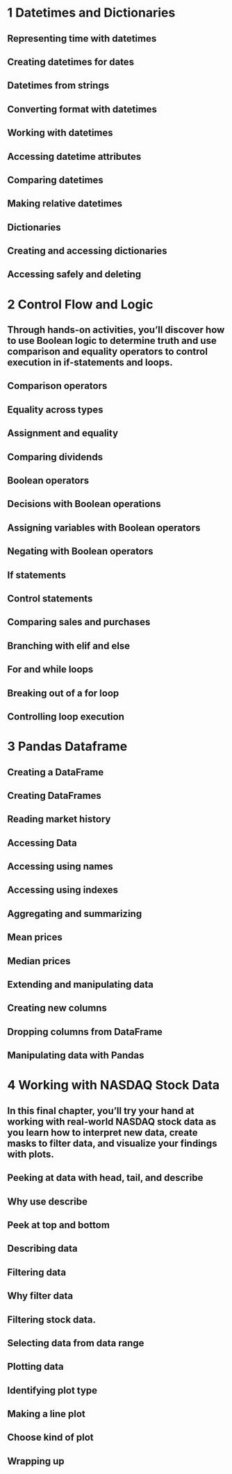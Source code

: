 

# 1 Datetimes and Dictionaries



## Representing time with datetimes

## Creating datetimes for dates

## Datetimes from strings

## Converting format with datetimes

## Working with datetimes

## Accessing datetime attributes

## Comparing datetimes

## Making relative datetimes

## Dictionaries

## Creating and accessing dictionaries

## Accessing safely and deleting


# 2 Control Flow and Logic


## Through hands-on activities, you’ll discover how to use Boolean logic to determine truth and use comparison and equality operators to control execution in if-statements and loops.

## Comparison operators

## Equality across types

## Assignment and equality

## Comparing dividends

## Boolean operators

## Decisions with Boolean operations

## Assigning variables with Boolean operators

## Negating with Boolean operators

## If statements

## Control statements

## Comparing sales and purchases

## Branching with elif and else

## For and while loops

## Breaking out of a for loop

## Controlling loop execution


# 3 Pandas Dataframe



## Creating a DataFrame

## Creating DataFrames

## Reading market history

## Accessing Data

## Accessing using names

## Accessing using indexes

## Aggregating and summarizing

## Mean prices

## Median prices

## Extending and manipulating data

## Creating new columns

## Dropping columns from DataFrame

## Manipulating data with Pandas


# 4 Working with NASDAQ Stock Data


## In this final chapter, you’ll try your hand at working with real-world NASDAQ stock data as you learn how to interpret new data, create masks to filter data, and visualize your findings with plots.

## Peeking at data with head, tail, and describe

## Why use describe

## Peek at top and bottom

## Describing data

## Filtering data

## Why filter data

## Filtering stock data.

## Selecting data from data range

## Plotting data

## Identifying plot type

## Making a line plot

## Choose kind of plot

## Wrapping up

